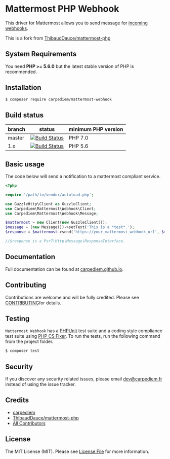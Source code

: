 # Mattermost PHP Webhook

This driver for Mattermost allows you to send message for [incoming webhooks](https://docs.mattermost.com/developer/webhooks-incoming.html).

This is a fork from [ThibaudDauce/mattermost-php](https://github.com/ThibaudDauce/mattermost-php)

System Requirements
--------

You need **PHP >= 5.6.0** but the latest stable version of PHP is recommended.

Installation
--------

```bash
$ composer require carpediem/mattermost-webhook
```

Build status
--------


| branch       | status | minimum PHP version |
| ------------ | ------ | ------------------- |
| master       | [![Build Status](https://travis-ci.org/carpediem/mattermost-webhook.svg?branch=master)](https://travis-ci.org/carpediem/mattermost-webhook/tree/master) | PHP 7.0 |
| 1.x          | [![Build Status](https://travis-ci.org/carpediem/mattermost-webhook.svg?branch=1.x)](https://github.com/carpediem/mattermost-webhook/tree/1.x) | PHP 5.6 |


Basic usage
--------

The code below will send a notification to a mattermost compliant service.

```php
<?php

require '/path/to/vendor/autoload.php';

use GuzzleHttp\Client as GuzzleClient;
use Carpediem\Mattermost\Webhook\Client;
use Carpediem\Mattermost\Webhook\Message;

$mattermost = new Client(new GuzzleClient());
$message = (new Message())->setText('This is a *test*.');
$response = $mattermost->send('https://your_mattermost_webhook_url', $message);

//$response is a Psr7\Http\Message\ResponseInterface.
```

Documentation
--------

Full documentation can be found at [carpediem.github.io](//carpediem.github.io/mattermost-webhook).


Contributing
-------

Contributions are welcome and will be fully credited. Please see [CONTRIBUTING](.github/CONTRIBUTING.md)for details.

Testing
-------

`Mattermost Webhook` has a [PHPUnit](https://phpunit.de) test suite and a coding style compliance test suite using [PHP CS Fixer](http://cs.sensiolabs.org/). To run the tests, run the following command from the project folder.

``` bash
$ composer test
```

Security
-------

If you discover any security related issues, please email dev@carpediem.fr instead of using the issue tracker.

Credits
-------

- [carpediem](https://github.com/carpediem)
- [ThibaudDauce/mattermost-php](https://github.com/ThibaudDauce/mattermost-php)
- [All Contributors](https://github.com/carpediem/mattermost-webhook/contributors)

License
-------

The MIT License (MIT). Please see [License File](LICENSE) for more information.